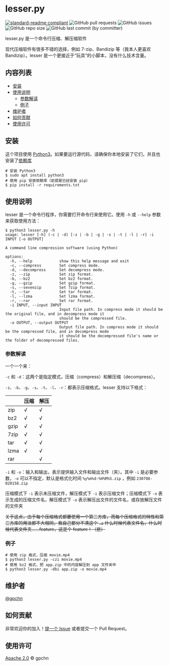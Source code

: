 # lesser.py

[![standard-readme compliant](https://img.shields.io/badge/readme%20style-standard-brightgreen.svg?style=flat-square)](https://github.com/RichardLitt/standard-readme)
![GitHub pull requests](https://img.shields.io/github/issues-pr/gpchn/lesser)
![GitHub issues](https://img.shields.io/github/issues/gpchn/lesser)
![GitHub repo size](https://img.shields.io/github/repo-size/gpchn/lesser)
![GitHub last commit (by committer)](https://img.shields.io/github/last-commit/gpchn/lesser)

lesser.py 是一个命令行压缩、解压缩软件

现代压缩软件有很多不错的选择，例如 7-zip、Bandizip 等（我本人更喜欢 Bandizip）。lesser 是一个更接近于“玩具”的小脚本，没有什么技术含量。

## 内容列表

- [安装](#安装)
- [使用说明](#使用说明)
  - [参数解读](#参数解读)
  - [例子](#例子)
- [维护者](#维护者)
- [如何贡献](#如何贡献)
- [使用许可](#使用许可)

## 安装

这个项目使用 [Python3](http://www.python.org/)。如果要运行源代码，请确保你本地安装了它们，并且也安装了[依赖库](requirements.txt)

```shell
# 安装 Python3
$ sudo apt install python3
# 使用 pip 安装依赖库（前提是已经安装 pip）
$ pip install -r requirements.txt
```

## 使用说明

lesser 是一个命令行程序，你需要打开命令行来使用它。使用 `-h` 或 `--help` 参数来获取使用方法：

```shell
$ python3 lesser.py -h
usage: lesser [-h] (-c | -d) [-z | -b | -g | -s | -t | -l | -r] -i INPUT [-o OUTPUT]

A command line compression software (using Python)

options:
  -h, --help            show this help message and exit
  -c, --compress        Set compress mode.
  -d, --decompress      Set decompress mode.
  -z, --zip             Set zip format.
  -b, --bz2             Set bz2 format.
  -g, --gzip            Set gzip format.
  -s, --sevenzip        Set 7zip format.
  -t, --tar             Set tar format.
  -l, --lzma            Set lzma format.
  -r, --rar             Set rar format.
  -i INPUT, --input INPUT
                        Input file path. In compress mode it should be the original file, and in decompress mode it
                        should be the compressed file.
  -o OUTPUT, --output OUTPUT
                        Output file path. In compress mode it should be the compressed file, and in decompress mode
                        it should be the decompressed file's name or the folder of decompressed files.
```

### 参数解读

一个一个来：

`-c` 和 `-d`：这两个是指定模式，压缩（compress）和解压缩（decompress）。

`-z`、`-b`、`-g`、`-s`、`-t`、`-l`、`-r`：都表示压缩格式。lesser 支持以下格式：

|      | 压缩  | 解压  |
| ---- | --- | --- |
| zip  | √   | √   |
| bz2  | √   | √   |
| gzip | √   | √   |
| 7zip | √   | √   |
| tar  | √   | √   |
| lzma | √   | √   |
| rar  |     | √   |

`-i` 和 `-o`：输入和输出，表示提供输入文件和输出文件（夹）。其中 `-i` 是必要参数，`-o` 可以不指定，默认是格式化时间 `%y%m%d-%H%M%S.zip` ，例如 `230708-020158.zip`

压缩模式下 `-i` 表示未压缩文件，解压模式下 `-i` 表示压缩文件；压缩模式下 `-o` 表示生成的压缩文件名，解压模式下 `-o` 表示解压出文件的文件名，或存放解压文件的文件夹

~~关于这点，由于每个压缩格式都要使用一个第三方库，而每个压缩格式的特性和第三方库的用法都不大相同，我自己都分不清这个 `-o` 什么时候代表文件名，什么时候代表文件夹……feature，这是个 feature！（悲）~~

### 例子

```shell
# 使用 zip 格式，压缩 movie.mp4
$ python3 lesser.py -czi movie.mp4
# 使用 bz2 格式，把 app.zip 中的内容解压到 app 文件夹中
$ python3 lesser.py -dbi app.zip -o movie.mp4
```

## 维护者

[@gpchn](https://github.com/gpchn)

## 如何贡献

非常欢迎你的加入！[提一个 Issue](https://github.com/gpchn/lesser/issues/new) 或者提交一个 Pull Request。

## 使用许可

[Apache 2.0](LICENSE) © gpchn